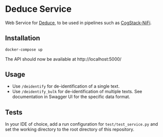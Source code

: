 # Deduce Service
Web Service for [Deduce](https://github.com/vmenger/deduce), to be used in pipelines such as [CogStack-NiFi](https://github.com/cogstack/cogstack-nifi).

## Installation
```bash
docker-compose up
```

The API should now be available at http://localhost:5000/

## Usage
- Use `/deidentify` for de-identification of a single text.
- Use `/deidentify_bulk` for de-identification of multiple texts.
See documentation in Swagger UI for the specific data format.
  
## Tests
In your IDE of choice, add a run configuration for `test/test_service.py` and set the working directory to the root directory of this repository.
